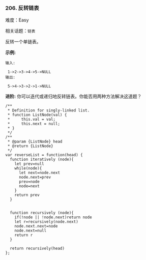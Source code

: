 ### 206. 反转链表

难度：Easy

相关话题：`链表`

反转一个单链表。



**示例:** 



```
输入:

 1->2->3->4->5->NULL
输出:

 5->4->3->2->1->NULL
```


**进阶:** 
你可以迭代或递归地反转链表。你能否用两种方法解决这道题？


```
/**
 * Definition for singly-linked list.
 * function ListNode(val) {
 *     this.val = val;
 *     this.next = null;
 * }
 */
/**
 * @param {ListNode} head
 * @return {ListNode}
 */
var reverseList = function(head) {
  function iteratively (node){
    let prev=null
    while(node){
      let next=node.next
      node.next=prev
      prev=node
      node=next
    }
    return prev
  }


  function recursively (node){
    if(!node || !node.next)return node
    let r=recursively(node.next)
    node.next.next=node
    node.next=null
    return r
  }

  return recursively(head)
};
```

